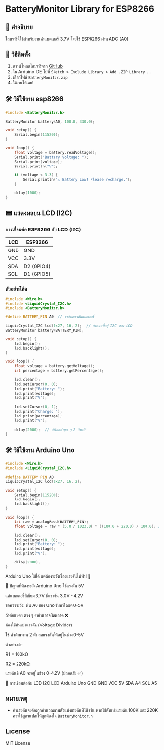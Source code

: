 # BatteryMonitor Library for ESP8266

## 📌 คำอธิบาย
ไลบรารีนี้ใช้สำหรับอ่านค่าแบตเตอรี่ 3.7V โดยใช้ ESP8266 ผ่าน ADC (A0)

## 🚀 วิธีติดตั้ง
1. ดาวน์โหลดไลบรารีจาก [GitHub](https://github.com/YourGithub/BatteryMonitor)
2. ใน Arduino IDE ไปที่ `Sketch > Include Library > Add .ZIP Library...`
3. เลือกไฟล์ `BatteryMonitor.zip`
4. ใช้งานได้เลย!

## 🛠 วิธีใช้งาน esp8266
```cpp
#include <BatteryMonitor.h>

BatteryMonitor battery(A0, 100.0, 330.0);

void setup() {
    Serial.begin(115200);
}

void loop() {
    float voltage = battery.readVoltage();
    Serial.print("Battery Voltage: ");
    Serial.print(voltage);
    Serial.println("V");

    if (voltage < 3.3) {
        Serial.println("⚠️ Battery Low! Please recharge.");
    }

    delay(1000);
}
```

## 📟 แสดงผลบน LCD (I2C)

### การเชื่อมต่อ ESP8266 กับ LCD (I2C)
| LCD | ESP8266 |
|------|--------|
| GND  | GND    |
| VCC  | 3.3V   |
| SDA  | D2 (GPIO4) |
| SCL  | D1 (GPIO5) |

### ตัวอย่างโค้ด
```cpp
#include <Wire.h>
#include <LiquidCrystal_I2C.h>
#include <BatteryMonitor.h>

#define BATTERY_PIN A0  // ขาอ่านแรงดันแบตเตอรี่

LiquidCrystal_I2C lcd(0x27, 16, 2);  // กำหนดที่อยู่ I2C ของ LCD
BatteryMonitor battery(BATTERY_PIN);

void setup() {
    lcd.begin();
    lcd.backlight();
}

void loop() {
    float voltage = battery.getVoltage();
    int percentage = battery.getPercentage();
    
    lcd.clear();
    lcd.setCursor(0, 0);
    lcd.print("Battery: ");
    lcd.print(voltage);
    lcd.print("V");
    
    lcd.setCursor(0, 1);
    lcd.print("Charge: ");
    lcd.print(percentage);
    lcd.print("%");
    
    delay(2000);  // อัปเดตค่าทุก ๆ 2 วินาที
}
```

## 🛠 วิธีใช้งาน Arduino Uno
```cpp
#include <Wire.h>
#include <LiquidCrystal_I2C.h>

#define BATTERY_PIN A0
LiquidCrystal_I2C lcd(0x27, 16, 2);

void setup() {
    Serial.begin(115200);
    lcd.begin();
    lcd.backlight();
}

void loop() {
    int raw = analogRead(BATTERY_PIN);
    float voltage = raw * (5.0 / 1023.0) * ((100.0 + 220.0) / 100.0); // คำนวณแรงดันจริง

    lcd.clear();
    lcd.setCursor(0, 0);
    lcd.print("Battery: ");
    lcd.print(voltage);
    lcd.print("V");

    delay(2000);
}
```

Arduino Uno ใช้ได้ แต่ต้องระวังเรื่องแรงดันไฟฟ้า! 🚨

🔹 ปัญหาที่ต้องระวัง
Arduino Uno ใช้แรงดัน 5V

แต่แบตเตอรี่ลิเธียม 3.7V มีแรงดัน 3.0V - 4.2V

ข้อควรระวัง: พิน A0 ของ Uno รับค่าได้แค่ 0-5V

ถ้าต่อแบตฯ ตรง ๆ ค่าอ่านอาจผิดพลาด ❌

ต้องใช้ตัวแบ่งแรงดัน (Voltage Divider)

ใช้ ตัวต้านทาน 2 ตัว ลดแรงดันให้อยู่ในช่วง 0-5V

ตัวอย่างค่า:

R1 = 100kΩ

R2 = 220kΩ

แรงดันที่ A0 จะอยู่ในช่วง 0-4.2V (ปลอดภัย ✅)

🔹 การเชื่อมต่อกับ LCD I2C
LCD	Arduino Uno
GND	GND
VCC	5V
SDA	A4
SCL	A5

## หมายเหตุ
- ค่าแรงดันจะต้องถูกคำนวณตามตัวแบ่งแรงดันที่ใช้ เช่น หากใช้ตัวแบ่งแรงดัน 100K และ 220K ควรใช้สูตรแปลงให้ถูกต้องใน `BatteryMonitor.h`

## License
MIT License
